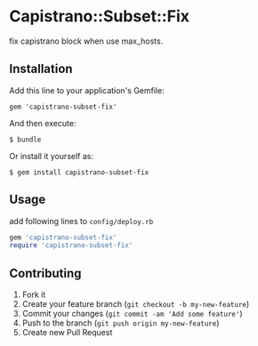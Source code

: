 # Capistrano::Subset::Fix

fix capistrano block when use max_hosts.

## Installation

Add this line to your application's Gemfile:

    gem 'capistrano-subset-fix'

And then execute:

    $ bundle

Or install it yourself as:

    $ gem install capistrano-subset-fix

## Usage

add following lines to `config/deploy.rb`

```ruby
gem 'capistrano-subset-fix'
require 'capistrano-subset-fix'
```

## Contributing

1. Fork it
2. Create your feature branch (`git checkout -b my-new-feature`)
3. Commit your changes (`git commit -am 'Add some feature'`)
4. Push to the branch (`git push origin my-new-feature`)
5. Create new Pull Request
